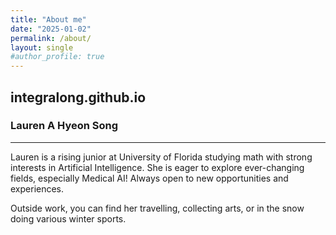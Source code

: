 ```yaml
---
title: "About me"
date: "2025-01-02"
permalink: /about/
layout: single
#author_profile: true
---
```


## integralong.github.io 


### Lauren A Hyeon Song
---

Lauren is a rising junior at University of Florida studying math with strong interests in Artificial Intelligence. She is eager to explore ever-changing fields, especially Medical AI! Always open to new opportunities and experiences.

Outside work, you can find her travelling, collecting arts, or in the snow doing various winter sports. 


